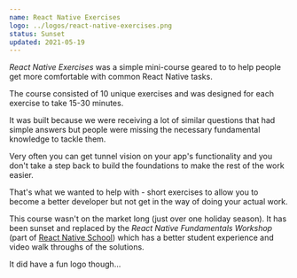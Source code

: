 ```yaml
---
name: React Native Exercises
logo: ../logos/react-native-exercises.png
status: Sunset
updated: 2021-05-19
---
```


_React Native Exercises_ was a simple mini-course geared to to help people get more comfortable with common React Native tasks.

The course consisted of 10 unique exercises and was designed for each exercise to take 15-30 minutes.

It was built because we were receiving a lot of similar questions that had simple answers but people were missing the necessary fundamental knowledge to tackle them.

Very often you can get tunnel vision on your app's functionality and you don't take a step back to build the foundations to make the rest of the work easier.

That's what we wanted to help with - short exercises to allow you to become a better developer but not get in the way of doing your actual work.

This course wasn't on the market long (just over one holiday season). It has been sunset and replaced by the _React Native Fundamentals Workshop_ (part of [React Native School](/react-native-school)) which has a better student experience and video walk throughs of the solutions.

It did have a fun logo though...
